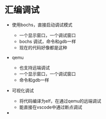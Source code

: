 # 汇编调试
- 使用bochs，直接启动调试模式
	- 一个显示窗口，一个调试窗口
	- bochs 调试，命令和gdb一样
	- 现在的代码好像都是这种
- qemu
	- 也支持远端调试
	- 一个显示窗口，一个调试窗口
	- 命令和gdb一样

- 可视化调试
	- 将代码编译为elf，在通过qemu的远端调试
	- 能直接在vscode中通过断点调试

- 